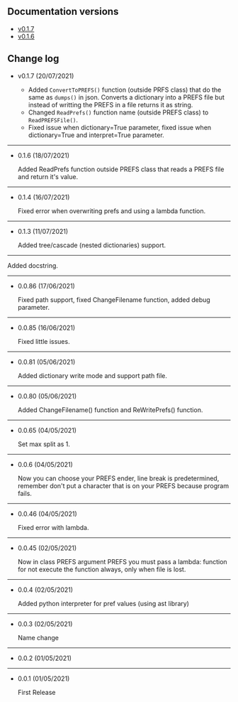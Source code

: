 ## Documentation versions

- [v0.1.7](https://patitotective.github.io/PREFS/v0.1.7/home)
- [v0.1.6](https://patitotective.github.io/PREFS/v0.1.6/home)


## Change log

- v0.1.7 (20/07/2021)

    - Added `ConvertToPREFS()` function (outside PRFS class) that do the same as `dumps()` in json. Converts a dictionary into a PREFS file but instead of writting the PREFS in a file returns it as string.
    - Changed `ReadPrefs()` function name (outside PREFS class) to `ReadPREFSFile()`.
    - Fixed issue when dictionary=True parameter, fixed issue when dictionary=True and interpret=True parameter.

---

- 0.1.6 (18/07/2021)

    Added ReadPrefs function outside PREFS class that reads a PREFS file and return it's value.

---

- 0.1.4 (16/07/2021)

    Fixed error when overwriting prefs and using a lambda function.

---

- 0.1.3 (11/07/2021)

    Added tree/cascade (nested dictionaries) support.

---

Added docstring.

---

- 0.0.86 (17/06/2021)

    Fixed path support, fixed ChangeFilename function, added debug parameter.

---

- 0.0.85 (16/06/2021)

    Fixed little issues.

---

- 0.0.81 (05/06/2021)

    Added dictionary write mode and support path file.

---

- 0.0.80 (05/06/2021)

    Added ChangeFilename() function and ReWritePrefs() function.

---

- 0.0.65 (04/05/2021)

    Set max split as 1.

---

- 0.0.6 (04/05/2021)

    Now you can choose your PREFS ender, line break is predetermined, remember don't put a character that is on your PREFS because program fails.

---

- 0.0.46 (04/05/2021)

    Fixed error with lambda.

---

- 0.0.45 (02/05/2021)

    Now in class PREFS argument PREFS you must pass a lambda: function for not execute the function always, only when file is lost.

---

- 0.0.4 (02/05/2021)

    Added python interpreter for pref values (using ast library)

---

- 0.0.3 (02/05/2021)

    Name change

---

- 0.0.2 (01/05/2021)

---

- 0.0.1 (01/05/2021)

    First Release
